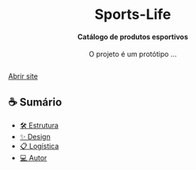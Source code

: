 



<h1 align="center">Sports-Life</h1>
<h4 align="center">Catálogo de produtos esportivos</h4>

<p align="center">
  O projeto é um protótipo ...
</p>


<a href="">
  <img src="">
</a>

 [Abrir site](https://gustavoo-campos.github.io/sports-life/)
 
## ☕ Sumário

- [🛠️ Estrutura](#)
- [✨ Design](#)
- [📋 Logística](#)
- [💻 Autor](#)










